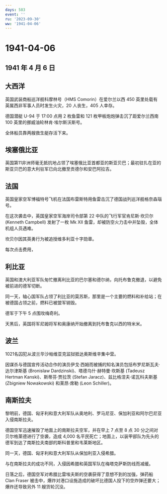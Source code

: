 ```yaml
---
days: 583
event: ''
ru: '2023-09-30'
ww: '1941-04-06'
---
```


# 1941-04-06

## 1941 年 4 月 6 日

## 大西洋

英国武装商船巡洋舰科摩林号（HMS Comorin）在爱尔兰以西 450
英里处载有英属西非军事人员时发生火灾，20 人丧生，405 人幸存。

德国潜艇 U-94 于 17:00 点用 2 枚鱼雷和 121
枚甲板炮炮弹击沉了距爱尔兰西南 100 英里的挪威油轮林肯·埃尔斯沃斯号。

全体船员靠两艘救生艇存活下来。

## 埃塞俄比亚

英国第11非洲师毫无抵抗地占领了埃塞俄比亚首都亚的斯亚贝巴；最初驻扎在亚的斯亚贝巴的意大利驻军已向北撤至贡德尔和安巴阿拉吉。

## 法国

英国皇家空军博福特号飞机在法国布雷斯特用鱼雷击沉了德国战列巡洋舰格奈森瑙号。

在这次袭击中，英国皇家空军海岸司令部第 22 中队的飞行军官肯尼斯·坎贝尔
(Kenneth Campbell) 发射了一枚 Mk XII
鱼雷，却被防空火力击中并坠毁，全体机组人员遇难。

坎贝尔因其英勇行为被追授维多利亚十字勋章。

每次点击费用，

## 利比亚

英国和澳大利亚军队匆忙撤离利比亚的巴尔塞和德尔纳，向托布鲁克撤退，以避免被前进的德军切断。

同一天，轴心国军队占领了利比亚的莫苏斯，那里是一个主要的燃料和补给站；在被德国占领之前，燃料已被盟军销毁。

德军于下午 5 点围攻梅奇利。

天黑后，英国将军尼姆将军和奥康纳开始撤离到托布鲁克以西的特米米。

## 波兰

1021名囚犯从波兰华沙帕维亚克监狱抵达奥斯维辛集中营。

因谋杀与德国宣传活动合作的演员伊戈·西姆而被捕的知名演员包括布罗尼斯瓦夫·达尔津斯基
(Bronislaw Dardzinski)、塔德乌什·赫特曼·坎斯基 (Tadeusz Hertman
Kanski)、斯蒂芬·贾拉茨 (Stefan Jaracz)、兹比格涅夫·诺瓦科夫斯基
(Zbigniew Nowakowski) 和莱昂·席勒 (Leon Schiller)。

## 南斯拉夫

黎明前，德国、匈牙利和意大利军队从奥地利、罗马尼亚、保加利亚和阿尔巴尼亚入侵南斯拉夫。

德国空军迅速摧毁了地面上的南斯拉夫空军，并在早上 7 点至 8 点 30
分之间对贝尔格莱德进行了空袭，造成 4,000
名平民死亡；地面上，以装甲部队为先头的德军到达了南斯拉夫南部的斯科普里和韦莱斯地区。

同一天，德国、匈牙利和意大利军队从保加利亚入侵希腊。

与在南斯拉夫的成功不同，入侵因希腊和英国军队在梅塔克萨斯防线而减缓。

日落之后，德国空军对希腊比雷埃夫斯的空袭获得了意想不到的加强，弹药船
Clan Fraser
被击中，爆炸对港口设施造成的破坏比德国人投下的空炸弹还要大；爆炸还导致另外
11 艘货轮沉没。